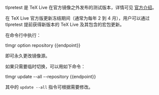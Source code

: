 tlpretest 是 TeX Live 在官方镜像之外发布的测试版本，详情可见 [官方介绍](https://www.tug.org/texlive/pretest.html)。

在 TeX Live 官方版更新冻结期间（通常为每年 2 到 4 月），用户可以通过 tlpretest 提前获得新版本的 TeX Live 及其包含的宏包更新。

在命令行中执行：

<tmpl z-lang="bash">
tlmgr option repository {{endpoint}}
</tmpl>

即可永久更改镜像源。

如果只需要临时切换，可以用如下命令：

<tmpl z-lang="bash">
tlmgr update --all --repository {{endpoint}}
</tmpl>

其中的 `update --all` 指令可根据需要修改。
